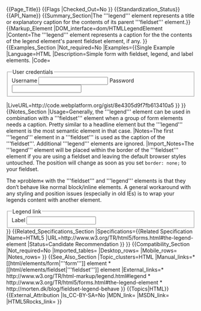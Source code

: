 {{Page_Title}}
{{Flags
|Checked_Out=No
}}
{{Standardization_Status}}
{{API_Name}}
{{Summary_Section|The '''legend''' element represents a title or explanatory caption for the contents of its parent '''fieldset''' element.}}
{{Markup_Element
|DOM_interface=dom/HTMLLegendElement
|Content=The '''legend''' element represents a caption for the the contents of the legend element's parent fieldset element, if any.
}}
{{Examples_Section
|Not_required=No
|Examples={{Single Example
|Language=HTML
|Description=Simple form with fieldset, legend, and label elements.
|Code=<form action="" method="post">
  <fieldset>
    <legend>User credentials</legend>
    <label for="username">Username</label>
    <input type="text" name="username" id="username">
    <label for="password">Password</label>
    <input type="password" name="password" id="password"> 
  </fieldset>
</form>
|LiveURL=http://code.webplatform.org/gist/8e4305d9f7fb613410a5
}}
}}
{{Notes_Section
|Usage=Generally, the '''legend''' element can be used in combination with a '''fieldset''' element when a group of form elements needs a caption. Pretty similar to a headline element but the '''legend''' element is the most semantic element in that case.
|Notes=The first '''legend''' element in a '''fieldset''' is used as the caption of the '''fieldset'''. Additional '''legend''' elements are ignored.
|Import_Notes=The '''legend''' element will be placed within the border of the '''fieldset''' element if you are using a fieldset and leaving the default browser styles untouched. The position will change as soon as you set <code>border: none;</code> to your fieldset.

The »problem« with the '''fieldset''' and '''legend''' elements is that they don’t behave like normal block/inline elements. A general workaround with any styling and position issues (especially in old IEs) is to wrap your legends content with another element. 

<syntaxhighlight>
<fieldset>
  <legend><span>Legend link</span></legend>
  <label>Label</label>
  <input type="text" name="foo" value="">
</fieldset>
</syntaxhighlight>
}}
{{Related_Specifications_Section
|Specifications={{Related Specification
|Name=HTML5
|URL=http://www.w3.org/TR/html5/forms.html#the-legend-element
|Status=Candidate Recommendation
}}
}}
{{Compatibility_Section
|Not_required=No
|Imported_tables=
|Desktop_rows=
|Mobile_rows=
|Notes_rows=
}}
{{See_Also_Section
|Topic_clusters=HTML
|Manual_links=* [[html/elements/form|'''form''']] element
* [[html/elements/fieldset|'''fieldset''']] element
|External_links=* http://www.w3.org/TR/html-markup/legend.html#legend
* http://www.w3.org/TR/html5/forms.html#the-legend-element
* http://morten.dk/blog/fieldset-legend-behave
}}
{{Topics|HTML}}
{{External_Attribution
|Is_CC-BY-SA=No
|MDN_link=
|MSDN_link=
|HTML5Rocks_link=
}}